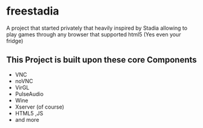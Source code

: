 # freestadia
A project that started privately that heavily inspired by Stadia allowing to play games through any browser that supported html5 (Yes even your fridge)
## This Project is built upon these core Components
- VNC
- noVNC
- VirGL
- PulseAudio
- Wine
- Xserver (of course)
- HTML5 ,JS
- and more
